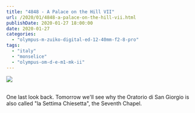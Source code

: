 ```yaml
---
title: "4848 - A Palace on the Hill VII"
url: /2020/01/4848-a-palace-on-the-hill-vii.html
publishDate: 2020-01-27 18:00:00
date: 2020-01-27
categories: 
  - "olympus-m-zuiko-digital-ed-12-40mm-f2-8-pro"
tags: 
  - "italy"
  - "monselice"
  - "olympus-om-d-e-m1-mk-ii"
---
```

<div class="container">
<div class="center"><a target="_blank" href="https://d25zfm9zpd7gm5.cloudfront.net/1200x1200/2018/20180511_151116_lr.jpg"><img class="webfeedsFeaturedVisual" src="https://d25zfm9zpd7gm5.cloudfront.net/0600x0600/2018/20180511_151116_lr.jpg" /></a></div>
</div>
<br />

One last look back. Tomorrow we'll see why the Oratorio di San
Giorgio is also called "la Settima Chiesetta", the Seventh Chapel.